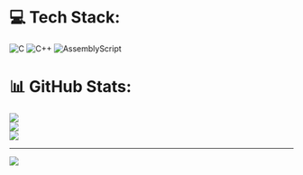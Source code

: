 # 💻 Tech Stack:
![C](https://img.shields.io/badge/c-%2300599C.svg?style=plastic&logo=c&logoColor=white) ![C++](https://img.shields.io/badge/c++-%2300599C.svg?style=plastic&logo=c%2B%2B&logoColor=white) ![AssemblyScript](https://img.shields.io/badge/assembly%20script-%23000000.svg?style=plastic&logo=assemblyscript&logoColor=white)
# 📊 GitHub Stats:
![](https://github-readme-stats.vercel.app/api?username=metebalc&theme=dark&hide_border=false&include_all_commits=false&count_private=true)<br/>
![](https://github-readme-streak-stats.herokuapp.com/?user=metebalc&theme=dark&hide_border=false)<br/>
![](https://github-readme-stats.vercel.app/api/top-langs/?username=metebalc&theme=dark&hide_border=false&include_all_commits=false&count_private=true&layout=compact)

---
[![](https://visitcount.itsvg.in/api?id=metebalc&icon=0&color=0)](https://visitcount.itsvg.in)

<!-- Proudly created with GPRM ( https://gprm.itsvg.in ) -->
